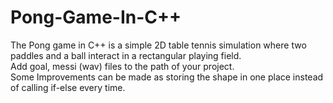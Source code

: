 # Pong-Game-In-C++
The Pong game in C++ is a simple 2D table tennis simulation where two paddles and a ball interact in a rectangular playing field.  
Add goal, messi (wav) files to the path of your project.  
Some Improvements can be made as storing the shape in one place instead of calling if-else every time.  


